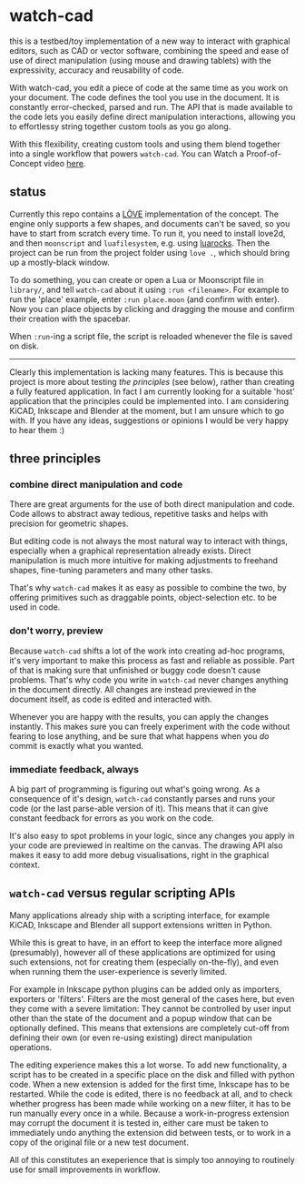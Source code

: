 watch-cad
=========

this is a testbed/toy implementation of a new way to interact with graphical editors, such as CAD or vector software,
combining the speed and ease of use of direct manipulation (using mouse and drawing tablets) with the expressivity, accuracy and reusability of code.

With watch-cad, you edit a piece of code at the same time as you work on your document.
The code defines the tool you use in the document.
It is constantly error-checked, parsed and run.
The API that is made available to the code lets you easily define direct manipulation interactions,
allowing you to effortlessy string together custom tools as you go along.

With this flexibility, creating custom tools and using them blend together into a single workflow that powers `watch-cad`.
You can Watch a Proof-of-Concept video [here](https://www.youtube.com/watch?v=3_gDRfFtPEQ).

status
------

Currently this repo contains a [LÖVE](https://love2d.org) implementation of the concept.
The engine only supports a few shapes, and documents can't be saved, so you have to start from scratch every time.
To run it, you need to install love2d, and then `moonscript` and `luafilesystem`, e.g. using [luarocks](https://luarocks.org/).
Then the project can be run from the project folder using `love .`, which should bring up a mostly-black window.

To do something, you can create or open a Lua or Moonscript file in `library/`, and tell `watch-cad` about it using `:run <filename>`.
For example to run the 'place' example, enter `:run place.moon` (and confirm with enter).
Now you can place objects by clicking and dragging the mouse and confirm their creation with the spacebar. 

When `:run`-ing a script file, the script is reloaded whenever the file is saved on disk.

***

Clearly this implementation is lacking many features.
This is because this project is more about testing *the principles* (see below), rather than creating a fully featured application.
In fact I am currently looking for a suitable 'host' application that the principles could be implemented into.
I am considering KiCAD, Inkscape and Blender at the moment, but I am unsure which to go with.
If you have any ideas, suggestions or opinions I would be very happy to hear them :)

three principles
----------------

### combine direct manipulation and code
There are great arguments for the use of both direct manipulation and code.
Code allows to abstract away tedious, repetitive tasks and helps with precision for geometric shapes.

But editing code is not always the most natural way to interact with things, especially when a graphical representation already exists.
Direct manipulation is much more intuitive for making adjustments to freehand shapes, fine-tuning parameters and many other tasks.

That's why `watch-cad` makes it as easy as possible to combine the two, by offering primitives such as draggable points, object-selection etc. to be used in code.

### don't worry, preview
Because `watch-cad` shifts a lot of the work into creating ad-hoc programs, it's very important to make this process as fast and reliable as possible.
Part of that is making sure that unfinished or buggy code doesn't cause problems.
That's why code you write in `watch-cad` never changes anything in the document directly.
All changes are instead previewed in the document itself, as code is edited and interacted with.

Whenever you are happy with the results, you can apply the changes instantly.
This makes sure you can freely experiment with the code without fearing to lose anything,
and be sure that what happens when you *do* commit is exactly what you wanted.

### immediate feedback, always
A big part of programming is figuring out what's going wrong.
As a consequence of it's design, `watch-cad` constantly parses and runs your code (or the last parse-able version of it).
This means that it can give constant feedback for errors as you work on the code.

It's also easy to spot problems in your logic, since any changes you apply in your code are previewed in realtime on the canvas.
The drawing API also makes it easy to add more debug visualisations, right in the graphical context.

`watch-cad` versus regular scripting APIs
-----------------------------------------
Many applications already ship with a scripting interface,
for example KiCAD, Inkscape and Blender all support extensions written in Python.

While this is great to have, in an effort to keep the interface more aligned (presumably),
however all of these applications are optimized for using such extensions, not for creating them (especially on-the-fly),
and even when running them the user-experience is severly limited.

For example in Inkscape python plugins can be added only as importers, exporters or 'filters'.
Filters are the most general of the cases here, but even they come with a severe limitation:
They cannot be controlled by user input other than the state of the document and a popup window that can be optionally defined.
This means that extensions are completely cut-off from defining their own (or even re-using existing) direct manipulation operations.

The editing experience makes this a lot worse.
To add new functionality, a script has to be created in a specific place on the disk and filled with python code.
When a new extension is added for the first time, Inkscape has to be restarted.
While the code is edited, there is no feedback at all,
and to check whether progress has been made while working on a new filter,
it has to be run manually every once in a while.
Because a work-in-progress extension may corrupt the document it is tested in,
either care must be taken to immediately undo anything the extension did between tests,
or to work in a copy of the original file or a new test document.

All of this constitutes an exeperience that is simply too annoying to routinely use for small improvements in workflow.
